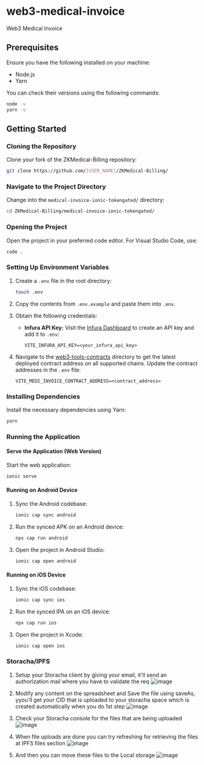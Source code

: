 # web3-medical-invoice
Web3 Medical Invoice
## Prerequisites

Ensure you have the following installed on your machine:

- Node.js
- Yarn

You can check their versions using the following commands:

```bash
node -v
yarn -v
```

## Getting Started

### Cloning the Repository

Clone your fork of the ZKMedical-Billing repository:

```bash
git clone https://github.com/[USER_NAME]/ZKMedical-Billing/
```

### Navigate to the Project Directory

Change into the `medical-invoice-ionic-tokengated/` directory:

```bash
cd ZKMedical-Billing/medical-invoice-ionic-tokengated/
```

### Opening the Project

Open the project in your preferred code editor. For Visual Studio Code, use:

```bash
code .
```

### Setting Up Environment Variables

1. Create a `.env` file in the root directory:

   ```bash
   touch .env
   ```

2. Copy the contents from `.env.example` and paste them into `.env`.

3. Obtain the following credentials:
   - **Infura API Key:** Visit the [Infura Dashboard](https://app.infura.io/) to create an API key and add it to `.env`:

     ```
     VITE_INFURA_API_KEY=<your_infura_api_key>
     ```

4. Navigate to the [web3-tools-contracts](https://github.com/seetadev/ZKMedical-Billing/tree/main/web3-tools-contracts) directory to get the latest deployed contract address on all supported chains. Update the contract addresses in the `.env` file:

     ```
     VITE_MEDI_INVOICE_CONTRACT_ADDRESS=<contract_address>
     ```

### Installing Dependencies

Install the necessary dependencies using Yarn:

```bash
yarn
```

### Running the Application

#### Serve the Application (Web Version)

Start the web application:

```bash
ionic serve
```

#### Running on Android Device

1. Sync the Android codebase:

   ```bash
   ionic cap sync android
   ```

2. Run the synced APK on an Android device:

   ```bash
   npx cap run android
   ```

3. Open the project in Android Studio:

   ```bash
   ionic cap open android
   ```

#### Running on iOS Device

1. Sync the iOS codebase:

   ```bash
   ionic cap sync ios
   ```

2. Run the synced IPA on an iOS device:

   ```bash
   npx cap run ios
   ```

3. Open the project in Xcode:

   ```bash
   ionic cap open ios
   ```


### Storacha/IPFS

1. Setup your Storacha client by giving your email, it'll send an authorization mail where you have to validate the req
   ![image](https://github.com/user-attachments/assets/c7a2f169-c470-4f09-b57e-e6138c2410de)

2. Modify any content on the spreadsheet and Save the file using saveAs, yyou'll get your CID that is uploaded to your storacha space which is created automatically when you do 1st step
   ![image](https://github.com/user-attachments/assets/b67a39b3-08d2-4d4c-bc69-789d16345e81)

3. Check your Storacha console for the files that are being uploaded
   ![image](https://github.com/user-attachments/assets/53a9d0bf-847b-48a0-9bbf-d28ac2c1d67c)

4. When file uploads are done you can try refreshing for retrieving the files at IPFS files section
   ![image](https://github.com/user-attachments/assets/b0e90e34-d781-41a0-ae31-b576bbabea55)

5. And then you can move these files to the Local storage
   ![image](https://github.com/user-attachments/assets/4215d42b-41ad-43f4-8e4d-ea277ff79bc1)



